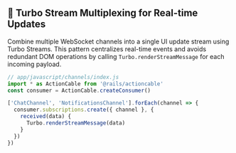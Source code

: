 ## 🔄 Turbo Stream Multiplexing for Real-time Updates
Combine multiple WebSocket channels into a single UI update stream using Turbo Streams. This pattern centralizes real-time events and avoids redundant DOM operations by calling `Turbo.renderStreamMessage` for each incoming payload.

```javascript
// app/javascript/channels/index.js
import * as ActionCable from '@rails/actioncable'
const consumer = ActionCable.createConsumer()

['ChatChannel', 'NotificationsChannel'].forEach(channel => {
  consumer.subscriptions.create({ channel }, {
    received(data) {
      Turbo.renderStreamMessage(data)
    }
  })
})
```
